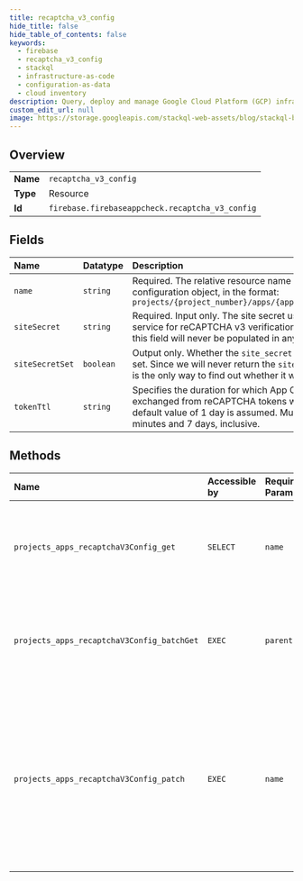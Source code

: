 ```yaml
---
title: recaptcha_v3_config
hide_title: false
hide_table_of_contents: false
keywords:
  - firebase
  - recaptcha_v3_config
  - stackql
  - infrastructure-as-code
  - configuration-as-data
  - cloud inventory
description: Query, deploy and manage Google Cloud Platform (GCP) infrastructure and resources using SQL
custom_edit_url: null
image: https://storage.googleapis.com/stackql-web-assets/blog/stackql-blog-post-featured-image.png
---
```

  
    

## Overview
<table><tbody>
<tr><td><b>Name</b></td><td><code>recaptcha_v3_config</code></td></tr>
<tr><td><b>Type</b></td><td>Resource</td></tr>
<tr><td><b>Id</b></td><td><code>firebase.firebaseappcheck.recaptcha_v3_config</code></td></tr>
</tbody></table>

## Fields
| Name | Datatype | Description |
|:-----|:---------|:------------|
| `name` | `string` | Required. The relative resource name of the reCAPTCHA v3 configuration object, in the format: ``` projects/{project_number}/apps/{app_id}/recaptchaV3Config ``` |
| `siteSecret` | `string` | Required. Input only. The site secret used to identify your service for reCAPTCHA v3 verification. For security reasons, this field will never be populated in any response. |
| `siteSecretSet` | `boolean` | Output only. Whether the `site_secret` field was previously set. Since we will never return the `site_secret` field, this field is the only way to find out whether it was previously set. |
| `tokenTtl` | `string` | Specifies the duration for which App Check tokens exchanged from reCAPTCHA tokens will be valid. If unset, a default value of 1 day is assumed. Must be between 30 minutes and 7 days, inclusive. |
## Methods
| Name | Accessible by | Required Params | Description |
|:-----|:--------------|:----------------|:------------|
| `projects_apps_recaptchaV3Config_get` | `SELECT` | `name` | Gets the RecaptchaV3Config for the specified app. For security reasons, the `site_secret` field is never populated in the response. |
| `projects_apps_recaptchaV3Config_batchGet` | `EXEC` | `parent` | Atomically gets the RecaptchaV3Configs for the specified list of apps. For security reasons, the `site_secret` field is never populated in the response. |
| `projects_apps_recaptchaV3Config_patch` | `EXEC` | `name` | Updates the RecaptchaV3Config for the specified app. While this configuration is incomplete or invalid, the app will be unable to exchange reCAPTCHA tokens for App Check tokens. For security reasons, the `site_secret` field is never populated in the response. |
